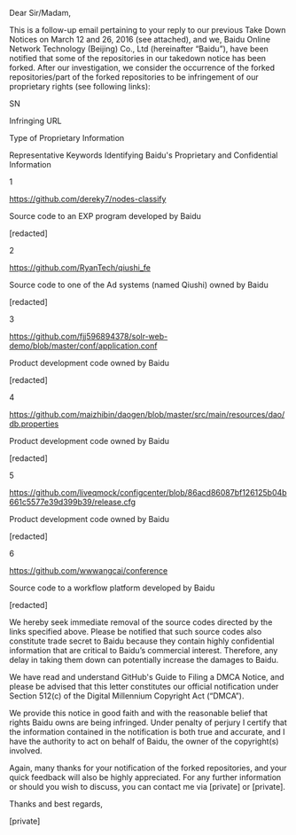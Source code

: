 Dear Sir/Madam,

This is a follow-up email pertaining to your reply to our previous Take Down Notices on March 12 and 26, 2016 (see attached), and we, Baidu Online Network Technology (Beijing) Co., Ltd (hereinafter “Baidu”), have been notified that some of the repositories in our takedown notice has been forked. After our investigation, we consider the occurrence of the forked repositories/part of the forked repositories to be infringement of our proprietary rights (see following links):

SN

Infringing URL

Type of Proprietary Information

Representative Keywords Identifying Baidu's Proprietary and Confidential Information

1

https://github.com/dereky7/nodes-classify

Source code to an EXP program developed by Baidu

[redacted]

2

https://github.com/RyanTech/qiushi_fe

Source code to one of the Ad systems (named Qiushi) owned by Baidu

[redacted]

3

https://github.com/fjj596894378/solr-web-demo/blob/master/conf/application.conf

Product development code owned by Baidu

[redacted]

4

https://github.com/maizhibin/daogen/blob/master/src/main/resources/dao/db.properties

Product development code owned by Baidu

[redacted]

5

https://github.com/liveqmock/configcenter/blob/86acd86087bf126125b04b661c5577e39d399b39/release.cfg

Product development code owned by Baidu

[redacted]

6

https://github.com/wwwangcai/conference

Source code to a workflow platform developed by Baidu

[redacted]

We hereby seek immediate removal of the source codes directed by the links specified above. Please be notified that such source codes also constitute trade secret to Baidu because they contain highly confidential information that are critical to Baidu’s commercial interest. Therefore, any delay in taking them down can potentially increase the damages to Baidu.

We have read and understand GitHub's Guide to Filing a DMCA Notice, and please be advised that this letter constitutes our official notification under Section 512(c) of the Digital Millennium Copyright Act (“DMCA”).

We provide this notice in good faith and with the reasonable belief that rights Baidu owns are being infringed. Under penalty of perjury I certify that the information contained in the notification is both true and accurate, and I have the authority to act on behalf of Baidu, the owner of the copyright(s) involved.

Again, many thanks for your notification of the forked repositories, and your quick feedback will also be highly appreciated. For any further information or should you wish to discuss, you can contact me via [private] or [private].

Thanks and best regards,

[private]


